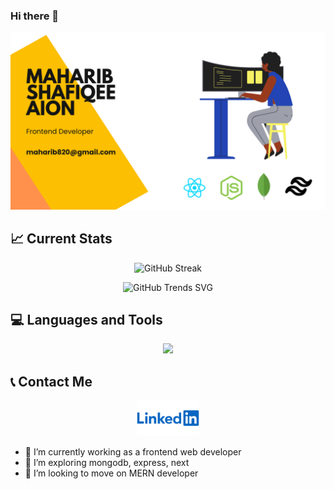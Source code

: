 ### Hi there 👋
![Cover Image!](https://raw.githubusercontent.com/maharib820/maharib820/main/images/Yellow%20Online%20Business%20Facebook%20Cover.png "Cover Image!")

## 📈 Current Stats
<p align="center">
    <img src="https://github-readme-streak-stats.herokuapp.com?user=maharib820&theme=dark&date_format=M%20j%5B%2C%20Y%5D&card_width=500" alt="GitHub Streak">
</p>

<p align="center">
  <img src="https://api.githubtrends.io/user/svg/maharib820/repos?time_range=one_year&theme=dark" alt="GitHub Trends SVG">
</p>

## 💻 Languages and Tools
<p align="center">
    <img src="https://skillicons.dev/icons?i=react,express,mongodb,js,tailwind,html,css" />
</p>

## 📞 Contact Me
<div align="center">
  <a href="https://www.linkedin.com/in/maharib-shafiqee-aion-a13083275">
    <img src="https://raw.githubusercontent.com/maharib820/maharib820/main/images/ln.png" alt="Image 2" style="width: 20%;">
  </a>
</div>


- 🔭 I’m currently working as a frontend web developer
- 🌱 I’m exploring mongodb, express, next
- 👯 I’m looking to move on MERN developer
